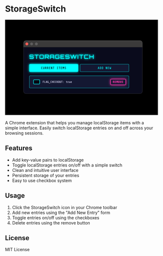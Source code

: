 # StorageSwitch

![StorageSwitch](./img/screenshot1.png)

A Chrome extension that helps you manage localStorage items with a simple interface. Easily switch localStorage entries on and off across your browsing sessions.

## Features

- Add key-value pairs to localStorage
- Toggle localStorage entries on/off with a simple switch
- Clean and intuitive user interface
- Persistent storage of your entries
- Easy to use checkbox system

## Usage

1. Click the StorageSwitch icon in your Chrome toolbar
2. Add new entries using the "Add New Entry" form
3. Toggle entries on/off using the checkboxes
4. Delete entries using the remove button

## License

MIT License
